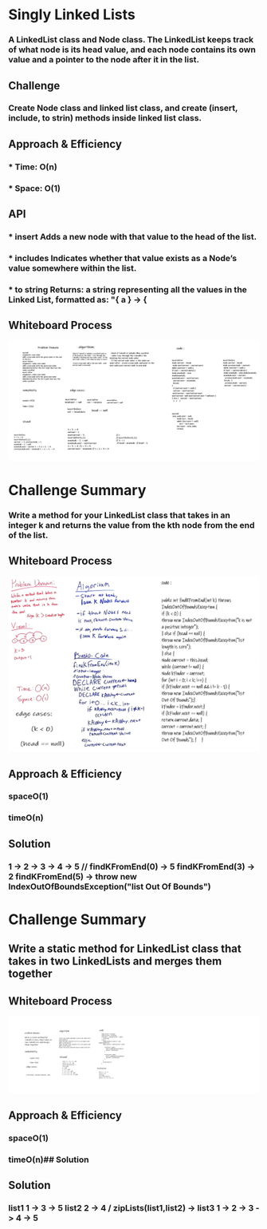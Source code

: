# Singly Linked Lists
### A LinkedList class and Node class. The LinkedList keeps track of what node is its head value, and each node contains its own value and a pointer to the node after it in the list.

## Challenge
### Create Node class and linked list class, and create (insert, include, to strin) methods inside linked list class.

## Approach & Efficiency

### * Time: O(n)
### * Space: O(1)

## API

### * insert Adds a new node with that value to the head of the list.

### * includes Indicates whether that value exists as a Node’s value somewhere within the list.

### * to string Returns: a string representing all the values in the Linked List, formatted as: "{ a } -> {

## Whiteboard Process
![Challenge1](../img/list_new.png)

# Challenge Summary

### Write a method for your LinkedList class that takes in an integer k and returns the value from the kth node from the end of the list.

## Whiteboard Process
![Challenge1](../img/ll_kth_from_end.jpg)

## Approach & Efficiency
### spaceO(1)
### timeO(n)

## Solution

### 1 -> 2 -> 3 -> 4 -> 5 // findKFromEnd(0) -> 5 findKFromEnd(3) -> 2  findKFromEnd(5) -> throw new IndexOutOfBoundsException("list Out Of Bounds") 


# Challenge Summary

## Write a static method for  LinkedList class that takes in two LinkedLists and merges them together

## Whiteboard Process

![Challenge1](../img/linked-list-zip.png)

## Approach & Efficiency

### spaceO(1)
### timeO(n)## Solution

## Solution

### list1  1 ->  3 -> 5 list2 2 -> 4 / zipLists(list1,list2) -> list3 1 -> 2 -> 3 -> 4 -> 5